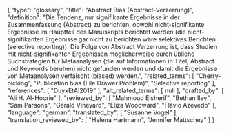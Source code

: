 {
    "type": "glossary",
    "title": "Abstract Bias (Abstract-Verzerrung)",
    "definition": "Die Tendenz, nur signifikante Ergebnisse in der Zusammenfassung (Abstract) zu berichten, obwohl nicht-signifikante Ergebnisse im Hauptteil des Manuskripts berichtet werden (die nicht-signifikanten Ergebnisse gar nicht zu berichten wäre selektives Berichten (selective reporting)). Die Folge von Abstract Verzerrung ist, dass Studien mit nicht-signifikanten Ergebnissen möglicherweise durch übliche Suchstrategien für Metaanalysen (die auf Informationen in Titel, Abstract und Keywords beruhen) nicht gefunden werden und damit die Ergebnisse von Metaanalysen verfälscht (biased) werden.",
    "related_terms": [
        "Cherry-picking",
        "Publication bias (File Drawer Problem)",
        "Selective reporting"
    ],
    "references": [
        "DuyxEtAl2019"
    ],
    "alt_related_terms": [
        null
    ],
    "drafted_by": [
        "Ali H. Al-Hoorie"
    ],
    "reviewed_by": [
        "Mahmoud Elsherif",
        "Bethan Iley",
        "Sam Parsons",
        "Gerald Vineyard",
        "Eliza Woodward",
        "Flávio Azevedo"
    ],
    "language": "german",
    "translated_by": [
        "Susanne Vogel"
    ],
    "translation_reviewed_by": [
        "Helena Hartmann",
        "Jennifer Mattschey"
    ]
}